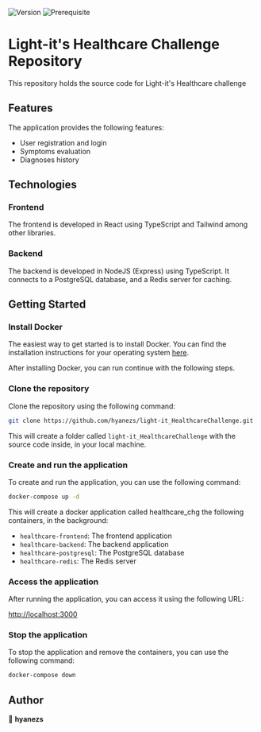 ![Version](https://img.shields.io/badge/version-0.0.0-blue.svg?cacheSeconds=2592000)
![Prerequisite](https://img.shields.io/badge/docker-%3E%3D4.20.0-blue.svg)

# Light-it's Healthcare Challenge Repository

This repository holds the source code for Light-it's Healthcare challenge

## Features

The application provides the following features:

- User registration and login
- Symptoms evaluation
- Diagnoses history

## Technologies

### Frontend

The frontend is developed in React using TypeScript and Tailwind among other libraries.

### Backend

The backend is developed in NodeJS (Express) using TypeScript. It connects to a PostgreSQL database, and a Redis server for caching.

## Getting Started

### Install Docker

The easiest way to get started is to install Docker. You can find the installation instructions for your operating system [here](https://docs.docker.com/get-docker/).

After installing Docker, you can run continue with the following steps.

### Clone the repository

Clone the repository using the following command:

```bash
git clone https://github.com/hyanezs/light-it_HealthcareChallenge.git
```

This will create a folder called `light-it_HealthcareChallenge` with the source code inside, in your local machine.

### Create and run the application

To create and run the application, you can use the following command:

```bash
docker-compose up -d
```

This will create a docker application called healthcare_chg the following containers, in the background:

- `healthcare-frontend`: The frontend application
- `healthcare-backend`: The backend application
- `healthcare-postgresql`: The PostgreSQL database
- `healthcare-redis`: The Redis server

### Access the application

After running the application, you can access it using the following URL:

[http://localhost:3000](http://localhost:3000)

### Stop the application

To stop the application and remove the containers, you can use the following command:

```bash
docker-compose down
```

## Author

👤 **hyanezs**

